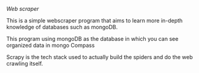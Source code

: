 *Web scraper*
 
This is a simple webscraper program that aims to learn more in-depth knowledge of 
databases such as mongoDB.

This program using mongoDB as the database in which you can see organized data in mongo Compass

Scrapy is the tech stack used to actually build the spiders and do the web crawling itself.